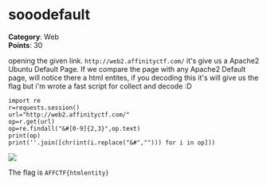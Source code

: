 # sooodefault

**Category**: Web \
**Points**: 30

opening the given link. `http://web2.affinityctf.com/`
it's give us a Apache2 Ubuntu Default Page. 
If we compare the page with any Apache2 Default page, will notice there a html entites, if you decoding this it's will give us the flag but i'm wrote a fast script for collect and decode :D 
```import requests
import re
r=requests.session()
url="http://web2.affinityctf.com/"
op=r.get(url)
op=re.findall("&#[0-9]{2,3}",op.text)
print(op)
print(''.join([chr(int(i.replace("&#",""))) for i in op]))
```
![](/assets/injector/script.png)

The flag is `AFFCTF{htmlentity}`

